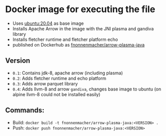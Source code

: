 # Docker image for executing the file
 
* Uses [ubuntu:20.04](https://hub.docker.com/_/ubuntu) as base image
* Installs Apache Arrow in the image with the JNI plasma and gandiva library
* Installs fletcher runtime and fletcher platform echo
* published on Dockerhub as [fnonnenmacher/arrow-plasma-java](https://hub.docker.com/r/fnonnenmacher/arrow-plasma-java)

## Version
* `0.1`: Contains jdk-8, apache arrow (including plasma)
* `0.2`: Adds fletcher runtime and echo platform 
* `0.3`: Adds arrow parquet library
* `0.4`: Adds llvm-8 and arrow `gandiva`, changes base image to ubuntu (on alpine llvm-8 could not be installed easily)

## Commands:
* Build: `docker build -t fnonnenmacher/arrow-plasma-java:<VERSION> .`
* Push: `docker push fnonnenmacher/arrow-plasma-java:<VERSION>`